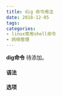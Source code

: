 ```yaml
---
title: dig 命令用法
date: 2018-12-05
tags:
categories: 
- linux常用shell命令
- 网络管理
---
```

**dig命令** 待添加。
<!-- more --> 
#### **语法**


#### **选项**
